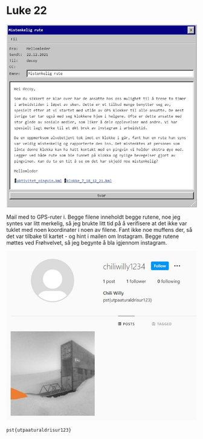 # Luke 22

![](mail.jpg)

Mail med to GPS-ruter i. Begge filene inneholdt begge rutene, noe jeg syntes var litt merkelig, så jeg brukte litt tid på å verifisere at det ikke var tuklet med noen koordinater i noen av filene.
Fant ikke noe muffens der, så det var tilbake til kartet - og hint i mailen om Instagram. Begge rutene møttes ved Frøhvelvet, så jeg begynte å bla igjennom instagram.

![](flag.jpg)

    pst{utpaaturaldrisur123}
